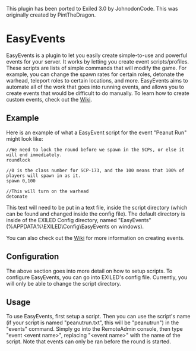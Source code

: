 This plugin has been ported to Exiled 3.0 by JohnodonCode. This was originally created by PintTheDragon.

# EasyEvents
EasyEvents is a plugin to let you easily create simple-to-use and powerful events for your server. It works by letting you create event scripts/profiles. These scripts are lists of simple commands that will modify the game. For example, you can change the spawn rates for certain roles, detonate the warhead, teleport roles to certain locations, and more. EasyEvents aims to automate all of the work that goes into running events, and allows you to create events that would be difficult to do manually. To learn how to create custom events, check out the [Wiki](https://github.com/PintTheDragon/EasyEvents/wiki).

## Example
Here is an example of what a EasyEvent script for the event "Peanut Run" might look like:
```
//We need to lock the round before we spawn in the SCPs, or else it will end immediately.
roundlock

//0 is the class number for SCP-173, and the 100 means that 100% of players will spawn in as it.
spawn 0,100

//This will turn on the warhead
detonate
```
This text will need to be put in a text file, inside the script directory (which can be found and changed inside the config file). The default directory is inside of the EXILED Config directory, named "EasyEvents" (%APPDATA%\EXILED\Config\EasyEvents on windows).

You can also check out the [Wiki](https://github.com/PintTheDragon/EasyEvents/wiki) for more information on creating events.

## Configuration
The above section goes into more detail on how to setup scripts. To configure EasyEvents, you can go into EXILED's config file. Currently, you will only be able to change the script directory.

## Usage
To use EasyEvents, first setup a script. Then you can use the script's name (if your script is named "peanutrun.txt", this will be "peanutrun") in the "events" command. Simply go into the RemoteAdmin console, then type "event &lt;event name&gt;", replacing "&lt;event name&gt;" with the name of the script. Note that events can only be ran before the round is started.
